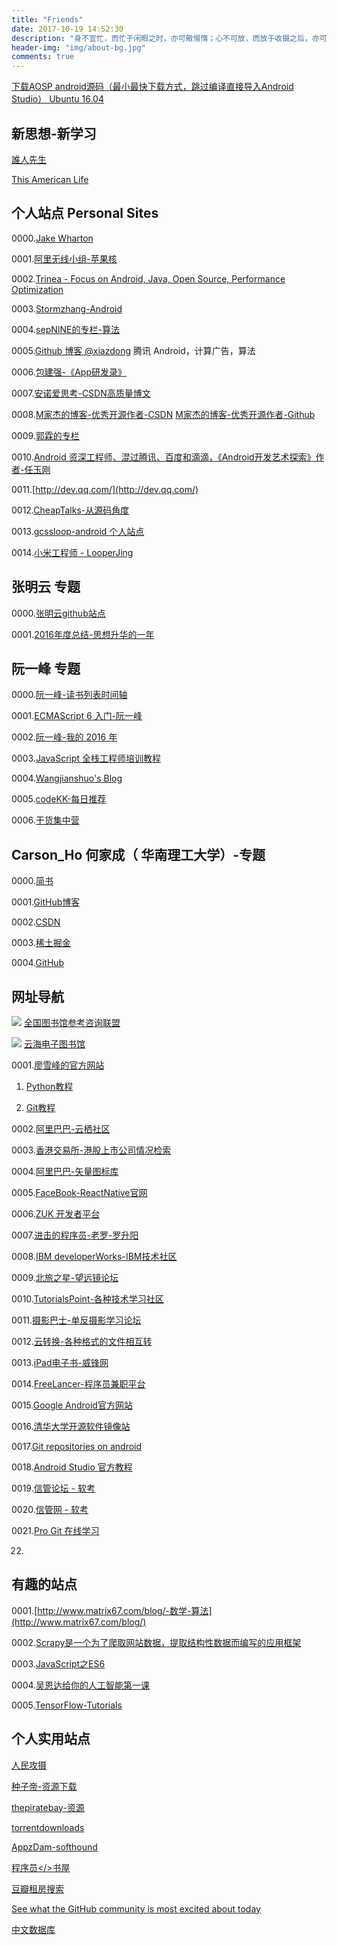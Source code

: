```yaml
---
title: "Friends"
date: 2017-10-19 14:52:30
description: "身不宜忙，而忙于闲暇之时，亦可儆惕惰；心不可放，而放于收摄之后，亦可鼓畅天机"
header-img: "img/about-bg.jpg"
comments: true
---
```


[下载AOSP android源码（最小最快下载方式，跳过编译直接导入Android Studio） Ubuntu 16.04](https://www.jianshu.com/p/3922ec229077)
## 新思想-新学习

[誰人先生](https://darekasan.weebly.com/326542228320154)

[This American Life](https://life_www.thisamericanlife.org)

## 个人站点 Personal Sites

0000.[Jake Wharton](https://github.com/JakeWharton)

0001.[阿里无线小组-苹果核](http://pingguohe.net/)

0002.[Trinea - Focus on Android, Java, Open Source, Performance Optimization](http://www.trinea.cn/)

0003.[Stormzhang-Android](http://stormzhang.com/posts/)

0004.[sepNINE的专栏-算法](http://blog.csdn.net/sepnine)

0005.[Github 博客 @xiazdong](https://xiazdong.github.io/) 腾讯 Android，计算广告，算法


0006.[包建强-《App研发录》](http://www.cnblogs.com/Jax/p/4656789.html)

0007.[安诺爱思考-CSDN高质量博文](http://blog.csdn.net/a910626)

0008.[M家杰的博客-优秀开源作者-CSDN](http://blog.csdn.net/tyzlmjj)
     [M家杰的博客-优秀开源作者-Github](https://github.com/tyzlmjj/AndroidUI)

0009.[郭霖的专栏](http://blog.csdn.net/guolin_blog)

0010.[Android 资深工程师、混过腾讯、百度和滴滴，《Android开发艺术探索》作者-任玉刚](http://blog.csdn.net/singwhatiwanna/)


0011.[http://dev.qq.com/](http://dev.qq.com/)

0012.[CheapTalks-从源码角度](http://navyblue.top/archives/)

0013.[gcssloop-android 个人站点](http://www.gcssloop.com/info/about/)

0014.[小米工程师 - LooperJing](https://www.jianshu.com/u/ce54e5c21032)

## 张明云 专题

0000.[张明云github站点](http://zmywly8866.github.io/)

0001.[2016年度总结-思想升华的一年](http://zmywly8866.github.io/2016/12/24/the-2016-annual-summary.html)

## 阮一峰 专题

0000.[阮一峰-读书列表时间轴](https://github.com/ruanyf/reading-list)

0001.[ECMAScript 6 入门-阮一峰](http://es6.ruanyifeng.com/#README)

0002.[阮一峰-我的 2016 年](http://www.ruanyifeng.com/blog/2016/12/year_summary.html)

0003.[JavaScript 全栈工程师培训教程](http://www.ruanyifeng.com/blog/2016/11/javascript.html)

0004.[Wangjianshuo's Blog](http://www.wangjianshuo.com/)

0005.[codeKK-每日推荐](http://r.codekk.com/)

0006.[干货集中营](http://gank.io/)

## Carson_Ho 何家成（ 华南理工大学）-专题

0000.[简书](http://www.jianshu.com/u/383970bef0a0)

0001.[GitHub博客](https://carson-ho.github.io/)

0002.[CSDN](http://blog.csdn.net/carson_ho)

0003.[稀土掘金](https://juejin.im/user/58d4d9781b69e6006ba65edc)

0004.[GitHub](https://github.com/Carson-Ho)

## 网址导航

![](http://www.ucdrs.superlib.net/areas/ucdrs/images/logo.jpg)
[全国图书馆参考咨询联盟](http://www.ucdrs.superlib.net/)

![](http://www.pdfbook.cn/wp-content/themes/bookcms0.1/images/logo.png)
[云海电子图书馆](http://www.pdfbook.cn/)


0001.[廖雪峰的官方网站](https://www.liaoxuefeng.com/)

1. [Python教程](https://www.liaoxuefeng.com/wiki/0014316089557264a6b348958f449949df42a6d3a2e542c000)

2. [Git教程](https://www.liaoxuefeng.com/wiki/0013739516305929606dd18361248578c67b8067c8c017b000)


0002.[阿里巴巴-云栖社区](https://yq.aliyun.com/?spm=5176.100238.headermainnav.1.J2B5O3)

0003.[香港交易所-港股上市公司情况检索](http://www.hkexnews.hk/listedco/listconews/advancedsearch/search_active_main_c.aspx)

0004.[阿里巴巴-矢量图标库](http://www.iconfont.cn/)

0005.[FaceBook-ReactNative官网](https://facebook.github.io/react-native/docs/getting-started.html)

0006.[ZUK 开发者平台](http://developer.zuk.com/download)

0007.[进击的程序员-老罗-罗升阳](http://0xcc0xcd.com/p/index.php)


0008.[IBM developerWorks-IBM技术社区](https://www.ibm.com/Search/?q=android&v=18&en=utf&lang=zh&cc=cn&sn=dw&dws=cndw&hpp=20)

0009.[北旅之星-望远镜论坛](http://www.bggd.com/bbs/forum.php)

0010.[TutorialsPoint-各种技术学习社区](http://www.tutorialspoint.com/)

0011.[摄影巴士-单反摄影学习论坛](http://www.fsbus.com/)

0012.[云转换-各种格式的文件相互转](https://cloudconvert.com/)

0013.[iPad电子书-威锋网](http://bbs.feng.com/thread-htm-fid-224.html)


0014.[FreeLancer-程序员兼职平台](https://www.freelancer.com/?t=a&utm_expid=294858-553.v56tHEK5QEmWFNtoUUBcgw.0)

0015.[Google Android官方网站](https://developer.android.google.cn/index.html)

0016.[清华大学开源软件镜像站](https://mirrors.tuna.tsinghua.edu.cn/help/AOSP/)

0017.[Git repositories on android](https://android.googlesource.com/?format=HTML)

0018.[Android Studio 官方教程](https://developer.android.com/studio/intro/index.html)

0019.[信管论坛 - 软考](http://www.cnitpm.com/bbs/Forum.aspx?ForumID=1)


0020.[信管网 - 软考](http://www.cnitpm.com/default.html)

0021.[Pro Git 在线学习](http://iissnan.com/progit/)

0022.

[]()
[]()

## 有趣的站点
0001.[http://www.matrix67.com/blog/-数学-算法](http://www.matrix67.com/blog/)

0002.[Scrapy是一个为了爬取网站数据，提取结构性数据而编写的应用框架](http://scrapy-chs.readthedocs.io/zh_CN/latest/intro/overview.html#)

0003.[JavaScript之ES6](http://www.cnblogs.com/zhou99/p/6246466.html)

0004.[吴恩达给你的人工智能第一课](https://mooc.study.163.com/smartSpec/detail/1001319001.htm/?utm_source=weibo.com&utm_medium=timeline&utm_campaign=deepLearning&utm_content=wnd20170831)

0005.[TensorFlow-Tutorials](https://www.tensorflow.org/tutorials/)

## 个人实用站点

[人民攻摄](http://www.lrfans.com/)

[种子帝-资源下载](www.zhongzidi.com)

[thepiratebay-资源](http://thepiratebay.cd/)

[torrentdownloads](https://www.torrentdownloads.me/)

[AppzDam-softhound](http://softhound.com/)

[程序员</>书屋](https://ebooks.now.sh/)

[豆瓣租房搜索](http://bj.yurixu.com/manage/index.php)

[See what the GitHub community is most excited about today](https://github.com/trending)

[中文数据库](http://www.51xialunwen.com/zhongwenku/)

